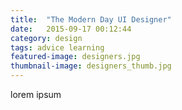 ```yaml
---
title:  "The Modern Day UI Designer"
date:   2015-09-17 00:12:44
category: design
tags: advice learning
featured-image: designers.jpg
thumbnail-image: designers_thumb.jpg
---
```

lorem ipsum
